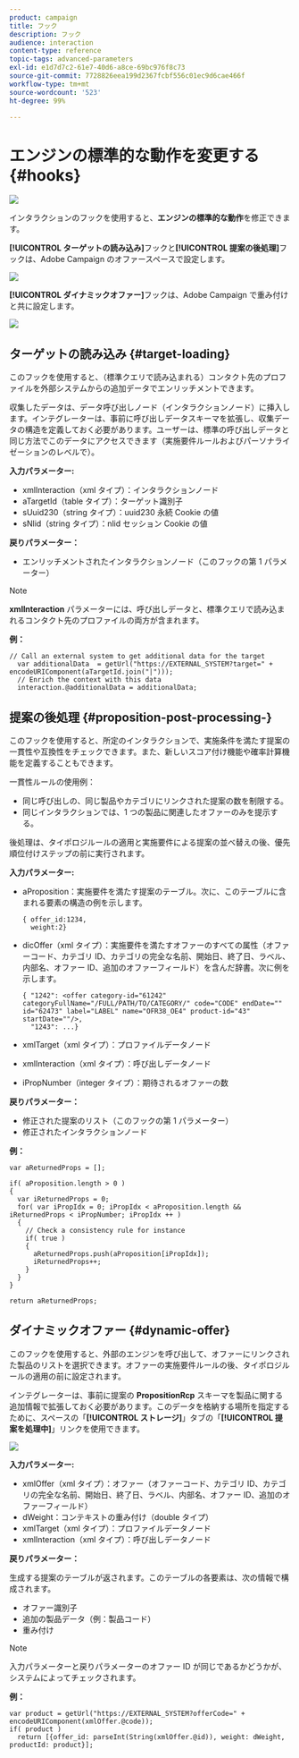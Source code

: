 ```yaml
---
product: campaign
title: フック
description: フック
audience: interaction
content-type: reference
topic-tags: advanced-parameters
exl-id: e1d7d7c2-61e7-40d6-a8ce-69bc976f8c73
source-git-commit: 7728826eea199d2367fcbf556c01ec9d6cae466f
workflow-type: tm+mt
source-wordcount: '523'
ht-degree: 99%

---
```


# エンジンの標準的な動作を変更する{#hooks}

![](../../assets/v7-only.svg)

インタラクションのフックを使用すると、**エンジンの標準的な動作**&#x200B;を修正できます。

**[!UICONTROL ターゲットの読み込み]**&#x200B;フックと&#x200B;**[!UICONTROL 提案の後処理]**&#x200B;フックは、Adobe Campaign のオファースペースで設定します。

![](assets/interaction_hooks_1.png)

**[!UICONTROL ダイナミックオファー]**&#x200B;フックは、Adobe Campaign で重み付けと共に設定します。

![](assets/interaction_hooks_2.png)

## ターゲットの読み込み {#target-loading}

このフックを使用すると、（標準クエリで読み込まれる）コンタクト先のプロファイルを外部システムからの追加データでエンリッチメントできます。

収集したデータは、データ呼び出しノード（インタラクションノード）に挿入します。インテグレーターは、事前に呼び出しデータスキーマを拡張し、収集データの構造を定義しておく必要があります。ユーザーは、標準の呼び出しデータと同じ方法でこのデータにアクセスできます（実施要件ルールおよびパーソナライゼーションのレベルで）。

**入力パラメーター:**

* xmlInteraction（xml タイプ）：インタラクションノード
* aTargetId（table タイプ）：ターゲット識別子
* sUuid230（string タイプ）：uuid230 永続 Cookie の値
* sNlid（string タイプ）：nlid セッション Cookie の値

**戻りパラメーター：**

* エンリッチメントされたインタラクションノード（このフックの第 1 パラメーター）

>[!NOTE]
>
>**xmlInteraction** パラメーターには、呼び出しデータと、標準クエリで読み込まれるコンタクト先のプロファイルの両方が含まれます。

**例：**

```
// Call an external system to get additional data for the target
  var additionalData  = getUrl("https://EXTERNAL_SYSTEM?target=" + encodeURIComponent(aTargetId.join("|")));
  // Enrich the context with this data
  interaction.@additionalData = additionalData;
```

## 提案の後処理 {#proposition-post-processing-}

このフックを使用すると、所定のインタラクションで、実施条件を満たす提案の一貫性や互換性をチェックできます。また、新しいスコア付け機能や確率計算機能を定義することもできます。

一貫性ルールの使用例：

* 同じ呼び出しの、同じ製品やカテゴリにリンクされた提案の数を制限する。
* 同じインタラクションでは、1 つの製品に関連したオファーのみを提示する。

後処理は、タイポロジルールの適用と実施要件による提案の並べ替えの後、優先順位付けステップの前に実行されます。

**入力パラメーター:**

* aProposition：実施要件を満たす提案のテーブル。次に、このテーブルに含まれる要素の構造の例を示します。

   ```
   { offer_id:1234,
     weight:2}
   ```

* dicOffer（xml タイプ）：実施要件を満たすオファーのすべての属性（オファーコード、カテゴリ ID、カテゴリの完全な名前、開始日、終了日、ラベル、内部名、オファー ID、追加のオファーフィールド）を含んだ辞書。次に例を示します。

   ```
   { "1242": <offer category-id="61242" categoryFullName="/FULL/PATH/TO/CATEGORY/" code="CODE" endDate="" id="62473" label="LABEL" name="OFR38_OE4" product-id="43" startDate=""/>,
     "1243": ...}
   ```

* xmlTarget（xml タイプ）：プロファイルデータノード
* xmlInteraction（xml タイプ）：呼び出しデータノード
* iPropNumber（integer タイプ）：期待されるオファーの数

**戻りパラメーター：**

* 修正された提案のリスト（このフックの第 1 パラメーター）
* 修正されたインタラクションノード

**例：**

```
var aReturnedProps = [];

if( aProposition.length > 0 )
{
  var iReturnedProps = 0;
  for( var iPropIdx = 0; iPropIdx < aProposition.length && iReturnedProps < iPropNumber; iPropIdx ++ )
  {
    // Check a consistency rule for instance
    if( true )
    {
      aReturnedProps.push(aProposition[iPropIdx]);
      iReturnedProps++;
    }
  }
}

return aReturnedProps;
```

## ダイナミックオファー {#dynamic-offer}

このフックを使用すると、外部のエンジンを呼び出して、オファーにリンクされた製品のリストを選択できます。オファーの実施要件ルールの後、タイポロジルールの適用の前に設定されます。

インテグレーターは、事前に提案の **PropositionRcp** スキーマを製品に関する追加情報で拡張しておく必要があります。このデータを格納する場所を指定するために、スペースの「**[!UICONTROL ストレージ]**」タブの「**[!UICONTROL 提案を処理中]**」リンクを使用できます。

![](assets/interaction_hooks_3.png)

**入力パラメーター:**

* xmlOffer（xml タイプ）：オファー（オファーコード、カテゴリ ID、カテゴリの完全な名前、開始日、終了日、ラベル、内部名、オファー ID、追加のオファーフィールド）
* dWeight：コンテキストの重み付け（double タイプ）
* xmlTarget（xml タイプ）：プロファイルデータノード
* xmlInteraction（xml タイプ）：呼び出しデータノード

**戻りパラメーター：**

生成する提案のテーブルが返されます。このテーブルの各要素は、次の情報で構成されます。

* オファー識別子
* 追加の製品データ（例：製品コード）
* 重み付け

>[!NOTE]
>
>入力パラメーターと戻りパラメーターのオファー ID が同じであるかどうかが、システムによってチェックされます。

**例：**

```
var product = getUrl("https://EXTERNAL_SYSTEM?offerCode=" + encodeURIComponent(xmlOffer.@code));
if( product )
  return [{offer_id: parseInt(String(xmlOffer.@id)), weight: dWeight, productId: product}];
```
